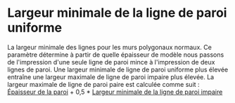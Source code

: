 Largeur minimale de la ligne de paroi uniforme
====

La largeur minimale des lignes pour les murs polygonaux normaux. Ce paramètre détermine à partir de quelle épaisseur de modèle nous passons de l'impression d'une seule ligne de paroi mince à l'impression de deux lignes de paroi. Une largeur minimale de ligne de paroi uniforme plus élevée entraîne une largeur maximale de ligne de paroi impaire plus élevée. La largeur maximale de ligne de paroi paire est calculée comme suit : [Épaisseur de la paroi](wall_thickness.md) + 0,5 * [Largeur minimale de la ligne de paroi impaire](min_odd_wall_line_width.md)
 
